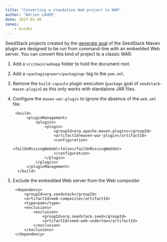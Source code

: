 ```yaml
---
title: "Converting a standalone Web project to WAR"
author: "Adrien LAUER"
date: 2017-02-06
zones:
    - Guides
---
```


SeedStack projects created by the [generate goal](/docs/overview/maven-plugin/generate) of the SeedStack Maven plugin are
designed to be run from command-line with an embedded Web server. You can convert this kind of project to a classic WAR.<!--more-->

1. Add a `src/main/webapp` folder to hold the document root.
2. Add a `<packaging>war</packaging>` tag to the `pom.xml`.
3. Remove the `build-capsule` plugin execution (`package` goal of `seedstack-maven-plugin`) as this only works with 
standalone JAR files.
4. Configure the `maven-war-plugin` to ignore the absence of the `web.xml` file:

        <build>
             <pluginManagement>
                 <plugins>
                     <plugin>
                         <groupId>org.apache.maven.plugins</groupId>
                         <artifactId>maven-war-plugin</artifactId>
                         <configuration>
                             <failOnMissingWebXml>false</failOnMissingWebXml>
                         </configuration>
                     </plugin>
                 </plugins>
             </pluginManagement>
         </build>
         
5. Exclude the embedded Web server from the Web composite:

        <dependency>
            <groupId>org.seedstack</groupId>
            <artifactId>web-composite</artifactId>
            <type>pom</type>
            <exclusions>
                <exclusion>
                    <groupId>org.seedstack.seed</groupId>
                    <artifactId>seed-web-undertow</artifactId>
                </exclusion>
            </exclusions>
        </dependency>
                
                